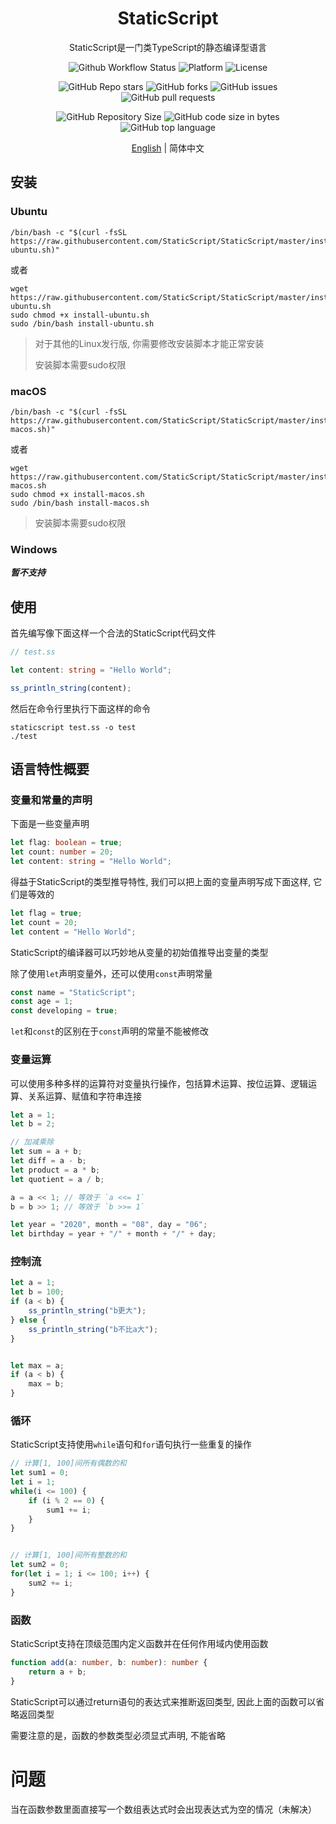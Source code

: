<h1 align="center">StaticScript</h1>

<div align="center">

StaticScript是一门类TypeScript的静态编译型语言

![Github Workflow Status](https://img.shields.io/github/workflow/status/StaticScript/StaticScript/Build?style=flat-square)
![Platform](https://img.shields.io/badge/platform-linux--64%20%7C%20macos--64-brightgreen?style=flat-square)
![License](https://img.shields.io/github/license/StaticScript/StaticScript?style=flat-square)

![GitHub Repo stars](https://img.shields.io/github/stars/StaticScript/StaticScript?style=flat-square&color=brightgreen)
![GitHub forks](https://img.shields.io/github/forks/StaticScript/StaticScript?style=flat-square&color=brightgreen)
![GitHub issues](https://img.shields.io/github/issues-raw/StaticScript/StaticScript?style=flat-square)
![GitHub pull requests](https://img.shields.io/github/issues-pr-raw/StaticScript/StaticScript?style=flat-square)

![GitHub Repository Size](https://img.shields.io/github/repo-size/StaticScript/StaticScript?style=flat-square&color=brightgreen)
![GitHub code size in bytes](https://img.shields.io/github/languages/code-size/StaticScript/StaticScript?style=flat-square&color=brightgreen)
![GitHub top language](https://img.shields.io/github/languages/top/StaticScript/StaticScript?style=flat-square&color=brightgreen)

[English](./README.md) | 简体中文

</div>

## 安装

### Ubuntu

```shell
/bin/bash -c "$(curl -fsSL https://raw.githubusercontent.com/StaticScript/StaticScript/master/install-ubuntu.sh)"
```
或者
```shell
wget https://raw.githubusercontent.com/StaticScript/StaticScript/master/install-ubuntu.sh
sudo chmod +x install-ubuntu.sh
sudo /bin/bash install-ubuntu.sh
```

> 对于其他的Linux发行版, 你需要修改安装脚本才能正常安装
> 
> 安装脚本需要sudo权限

### macOS

```shell
/bin/bash -c "$(curl -fsSL https://raw.githubusercontent.com/StaticScript/StaticScript/master/install-macos.sh)"
```
或者
```shell
wget https://raw.githubusercontent.com/StaticScript/StaticScript/master/install-macos.sh
sudo chmod +x install-macos.sh
sudo /bin/bash install-macos.sh
```

> 安装脚本需要sudo权限

### Windows

**_暂不支持_**


## 使用

首先编写像下面这样一个合法的StaticScript代码文件
```typescript
// test.ss

let content: string = "Hello World";

ss_println_string(content);
```

然后在命令行里执行下面这样的命令
```shell
staticscript test.ss -o test
./test
```

## 语言特性概要

### 变量和常量的声明

下面是一些变量声明

```typescript
let flag: boolean = true;
let count: number = 20;
let content: string = "Hello World";
```

得益于StaticScript的类型推导特性, 我们可以把上面的变量声明写成下面这样, 它们是等效的

```typescript
let flag = true;
let count = 20;
let content = "Hello World";
```

StaticScript的编译器可以巧妙地从变量的初始值推导出变量的类型

除了使用`let`声明变量外，还可以使用`const`声明常量

```typescript
const name = "StaticScript";
const age = 1;
const developing = true;
```

`let`和`const`的区别在于`const`声明的常量不能被修改

### 变量运算

可以使用多种多样的运算符对变量执行操作，包括算术运算、按位运算、逻辑运算、关系运算、赋值和字符串连接

```typescript
let a = 1;
let b = 2;

// 加减乘除
let sum = a + b;
let diff = a - b;
let product = a * b;
let quotient = a / b;

a = a << 1; // 等效于 `a <<= 1`
b = b >> 1; // 等效于 `b >>= 1`

let year = "2020", month = "08", day = "06";
let birthday = year + "/" + month + "/" + day;
```

### 控制流

```typescript
let a = 1;
let b = 100;
if (a < b) {
    ss_println_string("b更大");
} else {
    ss_println_string("b不比a大");
}


let max = a;
if (a < b) {
    max = b;
}
```

### 循环

StaticScript支持使用`while`语句和`for`语句执行一些重复的操作

```typescript
// 计算[1, 100]间所有偶数的和
let sum1 = 0;
let i = 1;
while(i <= 100) {
    if (i % 2 == 0) {
        sum1 += i;
    }
}


// 计算[1, 100]间所有整数的和
let sum2 = 0;
for(let i = 1; i <= 100; i++) {
    sum2 += i;
}
```

### 函数

StaticScript支持在顶级范围内定义函数并在任何作用域内使用函数

```typescript
function add(a: number, b: number): number {
    return a + b;
}
```

StaticScript可以通过return语句的表达式来推断返回类型, 因此上面的函数可以省略返回类型

需要注意的是，函数的参数类型必须显式声明, 不能省略

# 问题
当在函数参数里面直接写一个数组表达式时会出现表达式为空的情况（未解决）